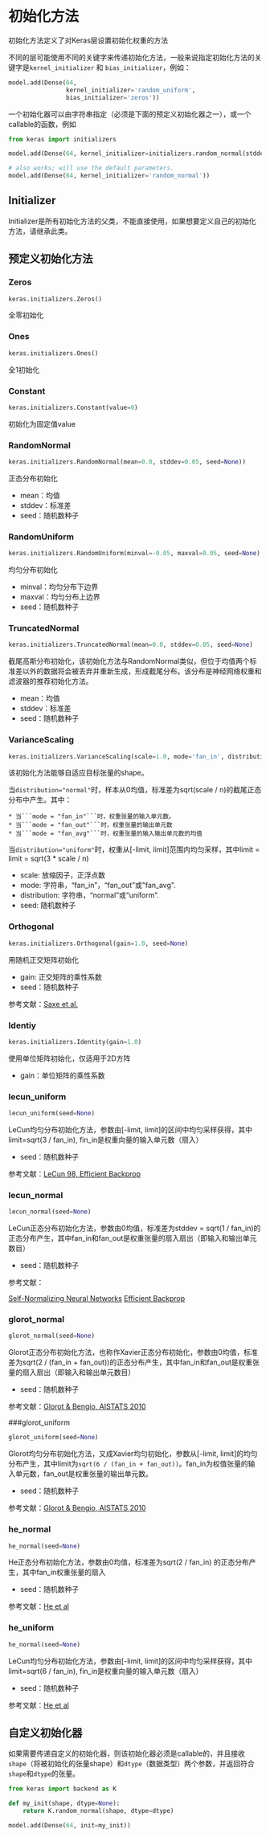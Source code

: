 # 初始化方法

初始化方法定义了对Keras层设置初始化权重的方法

不同的层可能使用不同的关键字来传递初始化方法，一般来说指定初始化方法的关键字是```kernel_initializer``` 和 ```bias_initializer```，例如：
```python
model.add(Dense(64,
                kernel_initializer='random_uniform',
                bias_initializer='zeros'))
```

一个初始化器可以由字符串指定（必须是下面的预定义初始化器之一），或一个callable的函数，例如
```python
from keras import initializers

model.add(Dense(64, kernel_initializer=initializers.random_normal(stddev=0.01)))

# also works; will use the default parameters.
model.add(Dense(64, kernel_initializer='random_normal'))
```

## Initializer

Initializer是所有初始化方法的父类，不能直接使用，如果想要定义自己的初始化方法，请继承此类。

## 预定义初始化方法

### Zeros
```python
keras.initializers.Zeros()
```
全零初始化

### Ones
```python
keras.initializers.Ones()
```
全1初始化

### Constant
```python
keras.initializers.Constant(value=0)
```
初始化为固定值value

### RandomNormal

```python
keras.initializers.RandomNormal(mean=0.0, stddev=0.05, seed=None))
```
正态分布初始化

* mean：均值
* stddev：标准差
* seed：随机数种子

### RandomUniform
```python
keras.initializers.RandomUniform(minval=-0.05, maxval=0.05, seed=None)
```
均匀分布初始化
* minval：均匀分布下边界
* maxval：均匀分布上边界
* seed：随机数种子


### TruncatedNormal
```python
keras.initializers.TruncatedNormal(mean=0.0, stddev=0.05, seed=None)
```
截尾高斯分布初始化，该初始化方法与RandomNormal类似，但位于均值两个标准差以外的数据将会被丢弃并重新生成，形成截尾分布。该分布是神经网络权重和滤波器的推荐初始化方法。

* mean：均值
* stddev：标准差
* seed：随机数种子

### VarianceScaling
```python
keras.initializers.VarianceScaling(scale=1.0, mode='fan_in', distribution='normal', seed=None)
```


该初始化方法能够自适应目标张量的shape。

当```distribution="normal"```时，样本从0均值，标准差为sqrt(scale / n)的截尾正态分布中产生。其中：

	* 当```mode = "fan_in"```时，权重张量的输入单元数。
	* 当```mode = "fan_out"```时，权重张量的输出单元数
	* 当```mode = "fan_avg"```时，权重张量的输入输出单元数的均值

当```distribution="uniform"```时，权重从[-limit, limit]范围内均匀采样，其中limit = limit = sqrt(3 * scale / n)

* scale: 放缩因子，正浮点数
* mode: 字符串，“fan_in”，“fan_out”或"fan_avg".
* distribution: 字符串，“normal”或“uniform”.
* seed: 随机数种子

### Orthogonal
```python
keras.initializers.Orthogonal(gain=1.0, seed=None)
```

用随机正交矩阵初始化

* gain: 正交矩阵的乘性系数
* seed：随机数种子

参考文献：[Saxe et al.](http://arxiv.org/abs/1312.6120)

### Identiy
```python
keras.initializers.Identity(gain=1.0)
```
使用单位矩阵初始化，仅适用于2D方阵

* gain：单位矩阵的乘性系数

### lecun_uniform
```python
lecun_uniform(seed=None)
```

LeCun均匀分布初始化方法，参数由[-limit, limit]的区间中均匀采样获得，其中limit=sqrt(3 / fan_in), fin_in是权重向量的输入单元数（扇入）

* seed：随机数种子

参考文献：[LeCun 98, Efficient Backprop](http://yann.lecun.com/exdb/publis/pdf/lecun-98b.pdf)

### lecun_normal
```python
lecun_normal(seed=None)
```
LeCun正态分布初始化方法，参数由0均值，标准差为stddev = sqrt(1 / fan_in)的正态分布产生，其中fan_in和fan_out是权重张量的扇入扇出（即输入和输出单元数目）

* seed：随机数种子

参考文献：

[Self-Normalizing Neural Networks](https://arxiv.org/abs/1706.02515)
[Efficient Backprop](http://yann.lecun.com/exdb/publis/pdf/lecun-98b.pdf)



### glorot_normal
```python
glorot_normal(seed=None)
```

Glorot正态分布初始化方法，也称作Xavier正态分布初始化，参数由0均值，标准差为sqrt(2 / (fan_in + fan_out))的正态分布产生，其中fan_in和fan_out是权重张量的扇入扇出（即输入和输出单元数目）

* seed：随机数种子

参考文献：[Glorot & Bengio, AISTATS 2010](http://jmlr.org/proceedings/papers/v9/glorot10a/glorot10a.pdf)

###glorot_uniform

```python
glorot_uniform(seed=None)
```
Glorot均匀分布初始化方法，又成Xavier均匀初始化，参数从[-limit, limit]的均匀分布产生，其中limit为`sqrt(6 / (fan_in + fan_out))`。fan_in为权值张量的输入单元数，fan_out是权重张量的输出单元数。

* seed：随机数种子

参考文献：[Glorot & Bengio, AISTATS 2010](http://jmlr.org/proceedings/papers/v9/glorot10a/glorot10a.pdf)

### he_normal
```python
he_normal(seed=None)
```

He正态分布初始化方法，参数由0均值，标准差为sqrt(2 / fan_in) 的正态分布产生，其中fan_in权重张量的扇入

* seed：随机数种子

参考文献：[He et al](http://arxiv.org/abs/1502.01852)


### he_uniform
```python
he_normal(seed=None)
```

LeCun均匀分布初始化方法，参数由[-limit, limit]的区间中均匀采样获得，其中limit=sqrt(6 / fan_in), fin_in是权重向量的输入单元数（扇入）

* seed：随机数种子

参考文献：[He et al](http://arxiv.org/abs/1502.01852)

## 自定义初始化器
如果需要传递自定义的初始化器，则该初始化器必须是callable的，并且接收```shape```（将被初始化的张量shape）和```dtype```（数据类型）两个参数，并返回符合```shape```和```dtype```的张量。


```python
from keras import backend as K

def my_init(shape, dtype=None):
    return K.random_normal(shape, dtype=dtype)

model.add(Dense(64, init=my_init))
```
